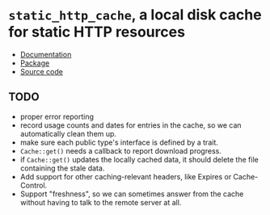 `static_http_cache`, a local disk cache for static HTTP resources
=================================================================

  - [Documentation](https://docs.rs/static-http-cache/)
  - [Package](https://crates.io/crates/static-http-cache)
  - [Source code](https://gitlab.com/Screwtapello/static_http_cache)

TODO
----

  - proper error reporting
  - record usage counts and dates for entries in the cache, so we can
    automatically clean them up.
  - make sure each public type's interface is defined by a trait.
  - `Cache::get()` needs a callback to report download progress.
  - if `Cache::get()` updates the locally cached data, it should
    delete the file containing the stale data.
  - Add support for other caching-relevant headers, like Expires
    or Cache-Control.
  - Support "freshness", so we can sometimes answer from the cache
    without having to talk to the remote server at all.
